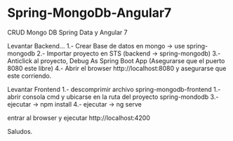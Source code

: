 # Spring-MongoDb-Angular7
CRUD Mongo DB Spring Data y Angular 7

Levantar Backend...
1.- Crear Base de datos en mongo -> use spring-mongodb
2.- Importar proyecto en STS (backend -> spring-mongodb)
3.- Anticlick al proyecto, Debug As Spring Boot App (Asegurarse que el puerto 8080 este libre)
4.- Abrir el browser http://localhost:8080 y asegurarse que este corriendo.

Levantar Frontend
1.- descomprimir archivo spring-mongodb-frontend
1.- abrir consola cmd y ubicarse en la ruta del proyecto spring-mondodb
3.- ejecutar -> npm install
4.- ejecutar -> ng serve

entrar al browser y ejecutar http://localhost:4200

Saludos.
